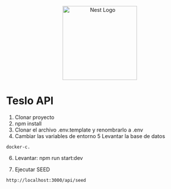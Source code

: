 <p align="center">
  <a href="http://nestjs.com/" target="blank"><img src="https://nestjs.com/img/logo-small.svg" width="200" alt="Nest Logo" /></a>
</p>

# Teslo API

1. Clonar proyecto
2. npm install
3. Clonar el archivo .env.template y renombrarlo a .env
4. Cambiar las variables de entorno
5 Levantar la base de datos
```
docker-c. 
```

6. Levantar: npm run start:dev

7. Ejecutar SEED
```
http://localhost:3000/api/seed
```